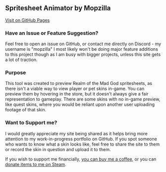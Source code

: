 ## Spritesheet Animator by Mopzilla
[Visit on GitHub Pages](https://mopzilla.github.io/SpritesheetAnimator/)

### Have an Issue or Feature Suggestion?
Feel free to open an issue on GitHub, or contact me directly on Discord - my username is "mopzilla"
I most likely won't be doing major feature additions to this project though as I am busy with bigger projects, unless this site gets a lot of traction.

### Purpose
This tool was created to preview Realm of the Mad God spritesheets, as there isn't a viable way to view player or pet skins in-game. You can preview them by hovering in the store, but it doesn't always give a fair representation to gameplay. There are some skins with no in-game preview, like quest skins, where you would be reliant upon another user uploading footage of that skin.

### Want to Support me?
I would greatly appreciate my site being shared as it helps bring more attention to my work-in-progress portfolio on GitHub. If you spot someone who wants to know what a skin looks like, feel free to share the site to them or record the skin in question and upload it to them.

If you wish to support me financially, [you can buy me a coffee](https://buymeacoffee.com/mopzilla), or you can [donate items to me on Steam](https://steamcommunity.com/tradeoffer/new/?partner=118170564&token=r085WqK9).